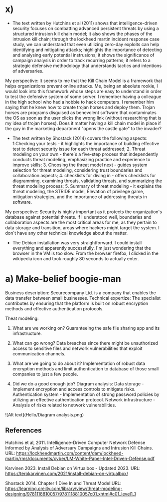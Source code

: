 # x) 

- The text written by Hutchins et al (2011) shows that intelligence-driven security focuses on combatting advanced persistent threats by using a structured intrusion kill 
chain model; it also shows the phases of the intrusion kill chain; through the lockheed martin incident response case study, we can understand that even utilizing zero-day 
exploits can help identifying and mitigating attacks; highlights the importance of detecting and analysing early potential instrusions; it shows the significance of campaign 
analysis in order to track recurring patterns; it refers to a strategic defensive methodology that understands tactics and intentions of adversaries.

My perspective: It seems to me that the Kill Chain Model is a framework that helps organizations prevent online attacks. Me, being an absolute rookie, I would look into this 
framework whose steps are easy to understand in order to test the defensive system of some server. I remember having a colleague in the high school who had a hobbie to hack 
computers. I remember him saying that he knew how to create trojan horses and deploy them. Trojan horses are programs disguised as benevolent software that contaminates the 
OS as soon as the user clicks the wrong link (without researching that is my idea of trojan horses). Does it matter having a kill chain model in place if the guy in the 
marketing department "opens the castle gate" to the invader? 

- The text written by Shostack (2014) covers the following aspects: 1.Checking your tests - it highlights the importance of building effective test to detect security issue for
each threat addressed; 2. Threat modeling on your own - there`s a five-step process that independently conducts threat modeling, emphasizing practice and experience to improve
skills; 3. Choosing the threat model next - guides system selection for threat modeling, considering trust boundaries and collaboration aspects; 4. checklists for diving in -
offers checklists for diagramming, examining threats, validating threats, and summarizing the threat modeling process; 5. Summary of threat modeling - it explains the threat
modeling, the STRIDE model, Elevation of privilege game, mitigation strategies, and the importance of addressing threats in software.

My perspective: Security is highly important as it protects the organization's database against potential threats. If I understood well, boundaries and collaboration aspects
are the most critical areas for me, as they pertain to data storage and transition, areas where hackers might target the system. I don`t have any other technical knowledge
about the matter. 

- The Debian installation was very straightforward. I could install everything and apparently successfully. I`m just wondering that the browser in the VM is too slow. From
the browser firefox, I clicked in the wikipedia icon and took roughly 80 seconds to actually enter.

# a) Make-belief boogie-man

Business description: Securecompany Ltd. is a company that enables the data transfer between small businesses.
Technical expertize: The specialist contributes by ensuring that the platform is built on robust encryption methods and effective authentication protocols. 

Theat modeling: 
1. What are we working on?
  Guaranteeing the safe file sharing app and its infrastructure.

2. What can go wrong?
  Data breaches since there might be unauthorized access to sensitive files and network vulnerabilities that exploit communication channels.

3. What are we going to do about it?
  Implementation of robust data encryption methods and limit authentication to database of those small companies to just a few people.

4. Did we do a good enough job?
  Diagram analysis: 
  Data storage - Implement encryption and access controls to mitigate risks.
  Authentication system - Implementation of strong password policies by utilizing an effective authentication protocol. 
  Network infrastructure - Analysis of risks related to network vulnerabilities.

![Alt text](Hello/Diagram analysis.png)






## References 

Hutchins et al, 2011. Intelligence-Driven Computer Network Defense Informed by Analysis of Adversary Campaigns and Intrusion Kill Chains. 
URL: https://lockheedmartin.com/content/dam/lockheed-martin/rms/documents/cyber/LM-White-Paper-Intel-Driven-Defense.pdf

Karvinen 2023. Install Debian on Virtualbox - Updated 2023. URL: https://terokarvinen.com/2021/install-debian-on-virtualbox/

Shostack 2014. Chapter 1 Dive In and Threat Model!URL: https://learning.oreilly.com/library/view/threat-modeling-designing/9781118810057/9781118810057c01.xhtml#c01_level1_1


